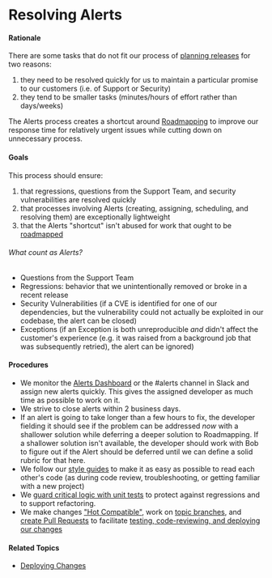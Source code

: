 # Resolving Alerts


#### Rationale

There are some tasks that do not fit our process of [planning releases](planning_releases.md) for two reasons:
  1. they need to be resolved quickly for us to maintain a particular promise to our customers (i.e. of Support or Security)
  2. they tend to be smaller tasks (minutes/hours of effort rather than days/weeks)

The Alerts process creates a shortcut around [Roadmapping](planning_releases/roadmapping.md) to improve our response time for relatively urgent issues while cutting down on unnecessary process.


#### Goals

This process should ensure:

 1. that regressions, questions from the Support Team, and security vulnerabilities are resolved quickly
 2. that processes involving Alerts (creating, assigning, scheduling, and resolving them) are exceptionally lightweight
 3. that the Alerts "shortcut" isn't abused for work that ought to be [roadmapped](planning_releases.md)


###### What count as Alerts?

 - Questions from the Support Team
 - Regressions: behavior that we unintentionally removed or broke in a recent release
 - Security Vulnerabilities (if a CVE is identified for one of our dependencies, but the vulnerability could not actually be exploited in our codebase, the alert can be closed)
 - Exceptions (if an Exception is both unreproducible _and_ didn't affect the customer's experience (e.g. it was raised from a background job that was subsequently retried), the alert can be ignored)


#### Procedures

 - We monitor the [Alerts Dashboard](http://houst.in/alerts/dashboard) or the #alerts channel in Slack and assign new alerts quickly. This gives the assigned developer as much time as possible to work on it.
 - We strive to close alerts within 2 business days.
 - If an alert is going to take longer than a few hours to fix, the developer fielding it should see if the problem can be addressed _now_ with a shallower solution while deferring a deeper solution to Roadmapping. If a shallower solution isn't available, the developer should work with Bob to figure out if the Alert should be deferred until we can define a solid rubric for that here.
 - We follow our [style guides](https://github.com/cph/style-guides) to make it as easy as possible to read each other's code (as during code review, troubleshooting, or getting familiar with a new project)
 - We [guard critical logic with unit tests](developing_features/automated_tests.md) to protect against regressions and to support refactoring.
 - We make changes ["Hot Compatible"](developing_features/hot_compatibility.md), work on [topic branches](developing_features/git_flow.md), and [create Pull Requests](developing_features/pull_requests.md) to facilitate [testing, code-reviewing, and deploying our changes](deploying_changes.md)


#### Related Topics

 - [Deploying Changes](deploying_changes.md)
